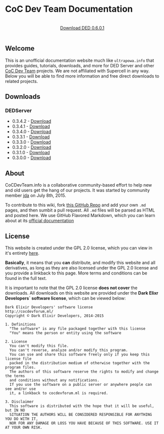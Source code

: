 # CoC Dev Team Documentation

<br />
<center><a href="https://cocdevteam.info/downloads/DEDServer-0.3.4.2.zip" class="btn btn-primary">Download DED 0.6.0.1</a></center>
<br />

## Welcome
This is an unofficial documentation website much like `ultrapowa.info` that provides guides, tutorials, downloads, and more for DED Server and other [CoC Dev Team](http://www.cocdevteam.com/) projects. We are not affiliated with Supercell in any way. Below you will be able to find more information and free direct downloads to related projects.

## Downloads

### DEDServer

 * 0.3.4.2 - [Download](https://cocdevteam.info/downloads/DEDServer-0.3.4.2.zip)
 * 0.3.4.1 - [Download](https://cocdevteam.info/downloads/DEDServer-0.3.4.1.zip)
 * 0.3.4.0 - [Download](https://cocdevteam.info/downloads/DEDServer-0.3.4.0.zip)
 * 0.3.3.1 - [Download](https://cocdevteam.info/downloads/DEDServer-0.3.3.1.zip)
 * 0.3.3.0 - [Download](https://cocdevteam.info/downloads/DEDServer-0.3.3.0.zip)
 * 0.3.2.0 - [Download](https://cocdevteam.info/downloads/DEDServer-0.3.2.0.zip)
 * 0.3.1.0 - [Download](https://cocdevteam.info/downloads/DEDServer-0.3.1.0.zip)
 * 0.3.0.0 - [Download](https://cocdevteam.info/downloads/DEDServer-0.3.0.0.zip)

## About
CoCDevTeam.info is a collaborative community-based effort to help new and old users get the hang of our projects. It was started by community member [jda](http://www.cocdevteam.com/forum/member.php?action=profile&uid=209) on July 8th, 2015. 

To contribute to this wiki, fork [this GitHub Repo](https://github.com/JonahAragon/ded-info) and add your own `.md` pages, and then sumbit a pull request. All `.md` files will be parsed as HTML and posted here. We use GitHub Flavored Markdown, which you can learn about at its [official documentation](https://help.github.com/articles/github-flavored-markdown/)

## License
This website is created under the GPL 2.0 license, which you can view in it's entirety [here](http://cocdevteam.info/LICENSE).

**Basically**, it means that you **can** distribute, and modify this website and all derivatives, as long as they are also licensed under the GPL 2.0 license and you provide a linkback to this page. More terms and conditions can be found in the full text.

It is important to note that the GPL 2.0 license **does not cover** the downloads. All downloads on this website are provided under the **Dark Elixr Developers` software license**, which can be viewed below:

```
Dark Elixir Developers' software license
http://cocdevforum.ml/
Copyright © Dark Elixir Developers, 2014-2015

1. Definitions
  "The software" is any file packaged together with this license
  "You" means the person or entity using the software

2. License
  You can't modify this file.
  You can't reverse, analyze and/or modify this program.
  You can use and share this software freely only if you keep this license file
  packed in the distribution medium of otherwise together with the program files.
  The authors of this software reserve the rights to modify and change the terms
  and conditions without any notifications.
  If you use the software on a public server or anywhere people can see and/or use
  it, a linkback to cocdevforum.ml is required.
  
3. Disclaimer
  This software is distributed with the hope that it will be useful, but IN NO
  SITUATION THE AUTHORS WILL BE CONSIDERED RESPONSIBLE FOR ANYTHING YOU DO WITH IT,
  NOR FOR ANY DAMAGE OR LOSS YOU HAVE BECAUSE OF THIS SOFTWARE. USE IT AT YOUR OWN RISK.
```
